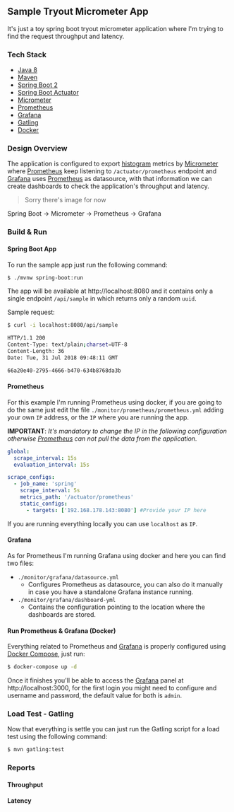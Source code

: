 Sample Tryout Micrometer App
---

It's just a toy spring boot tryout micrometer application where I'm trying to find the request
throughput and latency.

### Tech Stack

  * [Java 8](http://www.oracle.com/technetwork/java/javase/downloads/jdk8-downloads-2133151.html)
  * [Maven](https://maven.apache.org/)
  * [Spring Boot 2](https://spring.io/projects/spring-boot)
  * [Spring Boot Actuator](https://spring.io/projects/spring-boot)
  * [Micrometer](https://micrometer.io/)
  * [Prometheus](https://prometheus.io/)
  * [Grafana](https://grafana.com/)
  * [Gatling](https://gatling.io/)
  * [Docker](http://docker.io/)  

### Design Overview

The application is configured to export [histogram](https://github.com/micrometer-metrics/micrometer-docs/blob/master/src/docs/concepts/histogram-quantiles.adoc) 
metrics by [Micrometer](https://micrometer.io/) where [Prometheus](https://prometheus.io/) keep listening to
`/actuator/prometheus` endpoint and [Grafana](https://grafana.com/) uses [Prometheus](https://prometheus.io/) as datasource, 
with that information we can create dashboards to check the application's throughput and latency.

>Sorry there's image for now

Spring Boot &rarr; Micrometer &rarr; Prometheus &rarr; Grafana


### Build & Run

#### Spring Boot App

To run the sample app just run the following command:

```bash
$ ./mvnw spring-boot:run
```

The app will be available at http://localhost:8080 and it contains only a single endpoint `/api/sample` in which
returns only a random `uuid`.

Sample request:
```bash
$ curl -i localhost:8080/api/sample

HTTP/1.1 200
Content-Type: text/plain;charset=UTF-8
Content-Length: 36
Date: Tue, 31 Jul 2018 09:48:11 GMT

66a20e40-2795-4666-b470-634b8768da3b
```

#### Prometheus

For this example I'm running Prometheus using docker, if you are going to do the same just edit 
the file `./monitor/prometheus/prometheus.yml` adding your own `IP` address, or the `IP` where you are running the
app.

**IMPORTANT**: *It's mandatory to change the IP in the following configuration otherwise [Prometheus](https://prometheus.io/)
 can not pull the data from the application.*

```yaml
global:
  scrape_interval: 15s
  evaluation_interval: 15s

scrape_configs:
  - job_name: 'spring'
    scrape_interval: 5s
    metrics_path: '/actuator/prometheus'
    static_configs:
      - targets: ['192.168.178.143:8080'] #Provide your IP here
```

If you are running everything locally you can use `localhost` as `IP`.

#### Grafana

As for Prometheus I'm running Grafana using docker and here you can find two files:
 
 * `./monitor/grafana/datasource.yml`
   * Configures Prometheus as datasource, you can also do it manually in case you have a 
     standalone Grafana instance running. 
 * `./monitor/grafana/dashboard-yml`
   * Contains the configuration pointing to the location where the dashboards are stored.

#### Run Prometheus & Grafana (Docker)

Everything related to Prometheus and [Grafana](https://grafana.com/) is properly configured using 
[Docker Compose](https://docs.docker.com/compose/), just run:

```bash
$ docker-compose up -d
```

Once it finishes you'll be able to access the [Grafana](https://grafana.com/) panel at http://localhost:3000, 
for the first login you might need to configure and username and password, the default value for both is `admin`.

### Load Test - Gatling 

Now that everything is settle you can just run the Gatling script for a load test using the following command:

```bash
$ mvn gatling:test
```

### Reports

#### Throughput

#### Latency